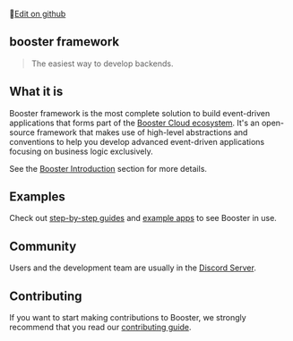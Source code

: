 📝[Edit on github](https://github.com/Moneyba/booster/blob/main/docs/chapters/README.md)

## booster framework
> The easiest way to develop backends.

## What it is

Booster framework is the most complete solution to build event-driven applications that forms part of the [Booster Cloud ecosystem](https://www.booster.cloud). It's an open-source framework that makes use of high-level abstractions and conventions to help you develop advanced event-driven applications focusing on business logic exclusively.

See the [Booster Introduction](/chapters/introduction.md) section for more details.

## Examples

Check out [step-by-step guides](https://github.com/boostercloud/booster/tree/main/docs/examples) and [example apps](https://github.com/boostercloud/examples) to see Booster in use.

## Community

Users and the development team are usually in the [Discord Server](https://discord.gg/k7b4B8CDtT).

## Contributing
If you want to start making contributions to Booster, we strongly recommend that you read our [contributing guide](/chapters/CONTRIBUTING.md).